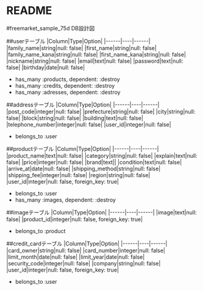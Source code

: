 # README

#freemarket_sample_75d DB設計図

##userテーブル
|Column|Type|Option|
|------|----|------|
|family_name|string|null: false|
|first_name|string|null: false|
|family_name_kana|string|null: false|
|first_name_kana|string|null: false|
|nickname|string|null: false|
|email|text|null: false|
|password|text|null: false|
|birthday|date|null: false|
- has_many :products, dependent: :destroy
- has_many :credits, dependent: :destroy
- has_many :adresses, dependent: :destroy

##addressテーブル
|Column|Type|Option|
|------|----|------|
|post_code|integer|null: false|
|prefecture|string|null: false|
|city|string|null: false|
|block|string|null: false|
|building|text|null: false|
|telephone_number|integer|null: false|
|user_id|integer|null: false|
- belongs_to :user

##productテーブル
|Column|Type|Option|
|------|----|------|
|product_name|text|null: false|
|category|string|null: false|
|explain|text|null: false|
|price|integer|null: false|
|brand|text||
|condition|text|null: false|
|arrive_at|date|null: false|
|shipping_method|string|null: false|
|shipping_fee|integer|null: false|
|region|string|null: false|
|user_id|integer|null: false, foreign_key: true|
- belongs_to :user
- has_many :images, dependent: :destroy


##imageテーブル
|Column|Type|Option|
|------|----|------|
|image|text|null: false|
|product_id|integer|null: false, foreign_key: true|
- belongs_to :product

##credit_cardテーブル
|Column|Type|Option|
|------|----|------|  
|card_owner|string|null: false|
|card_number|integer|null: false|
|limit_month|date|null: false|
|limit_year|date|null: false|
|security_code|integer|null: false|
|company|string|null: false|
|user_id|integer|null: false, foreign_key: true|
- belongs_to :user






